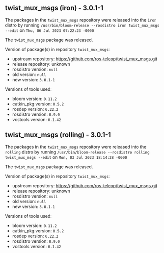## twist_mux_msgs (iron) - 3.0.1-1

The packages in the `twist_mux_msgs` repository were released into the `iron` distro by running `/usr/bin/bloom-release --rosdistro iron twist_mux_msgs --edit` on `Thu, 06 Jul 2023 07:22:23 -0000`

The `twist_mux_msgs` package was released.

Version of package(s) in repository `twist_mux_msgs`:

- upstream repository: https://github.com/ros-teleop/twist_mux_msgs.git
- release repository: unknown
- rosdistro version: `null`
- old version: `null`
- new version: `3.0.1-1`

Versions of tools used:

- bloom version: `0.11.2`
- catkin_pkg version: `0.5.2`
- rosdep version: `0.22.2`
- rosdistro version: `0.9.0`
- vcstools version: `0.1.42`


## twist_mux_msgs (rolling) - 3.0.1-1

The packages in the `twist_mux_msgs` repository were released into the `rolling` distro by running `/usr/bin/bloom-release --rosdistro rolling twist_mux_msgs --edit` on `Mon, 03 Jul 2023 18:14:28 -0000`

The `twist_mux_msgs` package was released.

Version of package(s) in repository `twist_mux_msgs`:

- upstream repository: https://github.com/ros-teleop/twist_mux_msgs.git
- release repository: unknown
- rosdistro version: `null`
- old version: `null`
- new version: `3.0.1-1`

Versions of tools used:

- bloom version: `0.11.2`
- catkin_pkg version: `0.5.2`
- rosdep version: `0.22.2`
- rosdistro version: `0.9.0`
- vcstools version: `0.1.42`


